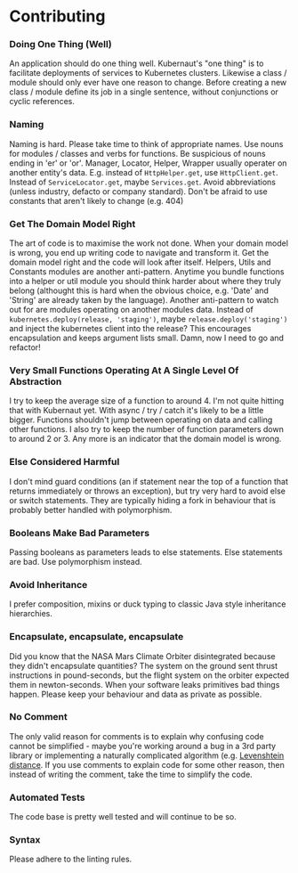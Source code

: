 # Contributing

### Doing One Thing (Well)
An application should do one thing well. Kubernaut's "one thing" is to facilitate deployments of services to Kubernetes clusters. Likewise a class / module should only ever have one reason to change. Before creating a new class / module define its job in a single sentence, without conjunctions or cyclic references.

### Naming
Naming is hard. Please take time to think of appropriate names. Use nouns for modules / classes and verbs for functions. Be suspicious of nouns ending in 'er' or 'or'. Manager, Locator, Helper, Wrapper usually operater on another entity's data. E.g. instead of `HttpHelper.get`, use `HttpClient.get`. Instead of `ServiceLocator.get`, maybe `Services.get`. Avoid abbreviations (unless industry, defacto or company standard). Don't be afraid to use constants that aren't likely to change (e.g. 404)

### Get The Domain Model Right
The art of code is to maximise the work not done. When your domain model is wrong, you end up writing code to navigate and transform it. Get the domain model right and the code will look after itself. Helpers, Utils and Constants modules are another anti-pattern. Anytime you bundle functions into a helper or util module you should think harder about where they truly belong (althought this is hard when the obvious choice, e.g. 'Date' and 'String' are already taken by the language). Another anti-pattern to watch out for are modules operating on another modules data. Instead of `kubernetes.deploy(release, 'staging')`, maybe `release.deploy('staging')` and inject the kubernetes client into the release? This encourages encapsulation and keeps argument lists small. Damn, now I need to go and refactor!

### Very Small Functions Operating At A Single Level Of Abstraction
I try to keep the average size of a function to around 4. I'm not quite hitting that with Kubernaut yet. With async / try / catch it's likely to be a little bigger. Functions shouldn't jump between operating on data and calling other functions. I also try to keep the number of function parameters down to around 2 or 3. Any more is an indicator that the domain model is wrong.

### Else Considered Harmful
I don't mind guard conditions (an if statement near the top of a function that returns immediately or throws an exception), but try very hard to avoid else or switch statements. They are typically hiding a fork in behaviour that is probably better handled with polymorphism. 

### Booleans Make Bad Parameters
Passing booleans as parameters leads to else statements. Else statements are bad. Use polymorphism instead.

### Avoid Inheritance
I prefer composition, mixins or duck typing to classic Java style inheritance hierarchies.

### Encapsulate, encapsulate, encapsulate
Did you know that the NASA Mars Climate Orbiter disintegrated because they didn't encapsulate quantities? The system on the ground sent thrust instructions in pound-seconds, but the flight system on the orbiter expected them in newton-seconds. When your software leaks primitives bad things happen. Please keep your behaviour and data as private as possible.

### No Comment
The only valid reason for comments is to explain why confusing code cannot be simplified - maybe you're working around a bug in a 3rd party library or implementing a naturally complicated algorithm (e.g. [Levenshtein distance](https://en.wikipedia.org/wiki/Levenshtein_distance). If you use comments to explain code for some other reason, then instead of writing the comment, take the time to simplify the code.

### Automated Tests
The code base is pretty well tested and will continue to be so.

### Syntax
Please adhere to the linting rules.
